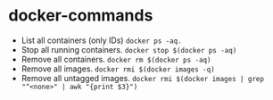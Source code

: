 # docker-commands

- List all containers (only IDs) `docker ps -aq.`
- Stop all running containers. `docker stop $(docker ps -aq)`
- Remove all containers. `docker rm $(docker ps -aq)`
- Remove all images. `docker rmi $(docker images -q)`
- Remove all untagged images. `docker rmi $(docker images | grep "^<none>" | awk "{print $3}")`
